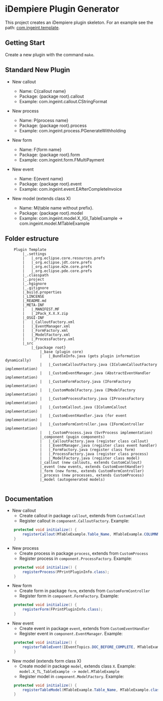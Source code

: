 # iDempiere Plugin Generator

This project creates an iDempiere plugin skeleton. For an example see the path: [com.ingeint.template](com.ingeint.template).

## Getting Start

Create a new plugin with the command `make`.

## Standard New Plugin

- New callout
    * Name: C{callout name}
    * Package: {package root}.callout
    * Example: com.ingeint.callout.CStringFormat
    
- New process
    * Name: P{process name}
    * Package: {package root}.process
    * Example: com.ingeint.process.PGenerateWithholding
    
- New form
    * Name: F{form name}
    * Package: {package root}.form
    * Example: com.ingeint.form.FMultiPayment
    
- New event
    * Name: E{event name}
    * Package: {package root}.event
    * Example: com.ingeint.event.EAfterCompleteInvoice
    
- New model (extends class X)
    * Name: M{table name without prefix}. 
    * Package: {package root}.model
    * Example: com.ingeint.model.X_IGI_TableExample -> com.ingeint.model.MTableExample
    
## Folder estructure

```
    Plugin Template
        |_.settings
        |   |_org.eclipse.core.resources.prefs
        |   |_org.eclipse.jdt.core.prefs
        |   |_org.eclipse.m2e.core.prefs
        |   |_org.eclipse.pde.core.prefs
        |_.classpath
        |_.project
        |_.hgignore
        |_.gitignore
        |_build.properties
        |_LINCENSE
        |_README.md
        |_META-INF
        |   |_MANIFEST.MF
        |   |_2Pack_X.X.X.zip
        |_OSGI-INF
        |   |_CalloutFactory.xml
        |   |_EventManager.xml
        |   |_FormFactory.xml
        |   |_ModelFactory.xml
        |   |_ProcessFactory.xml
        |_src
            |_{package root}
                |_base (plugin core)
                |   |_BundleInfo.java (gets plugin information dynamically)
                |   |_CustomCalloutFactory.java (IColumnCalloutFactory implementation)
                |   |_CustomEventManager.java (AbstractEventHandler implementation)
                |   |_CustomFormFactory.java (IFormFactory implementation)
                |   |_CustomModelFactory.java (IModelFactory implementation)
                |   |_CustomProcessFactory.java (IProcessFactory implementation)
                |   |_CustomCallout.java (IColumnCallout implementation)
                |   |_CustomEventHandler.java (for event implementation)
                |   |_CustomFormController.java (IFormController implementation)
                |   |_CustomProcess.java (SvrProcess implementation)
                |_component (pugin components)
                |   |_CalloutFactory.java (register class callout)
                |   |_EventManager.java (register class event handler)
                |   |_FormFactory.java (register class form)
                |   |_ProcessFactory.java (register class process)
                |   |_ModelFactory.java (register class model)
                |_callout (new callouts, extends CustomCallout)
                |_event (new events, extends CustomEventHandler)
                |_form (new forms, extends CustomFormController)
                |_process (new processes, extends CustomProcess)
                |_model (autogenerated models)
        
```
 
## Documentation

- New callout
    * Create callout in package `callout`, extends from `CustomCallout`
    * Register callout in `component.CalloutFactory`. Example:

```java
    protected void initialize() {
        registerCallout(MTableExample.Table_Name, MTableExample.COLUMNNAME_Text, CPrintPluginInfo.class);
    }
```

- New process
    * Create process in package `process`, extends from `CustomProcess`
    * Register process in `component.ProcessFactory`. Example:

```java
    protected void initialize() {
        registerProcess(PPrintPluginInfo.class);
    }
```

- New form
    * Create form in package `form`, extends from `CustomFormController`
    * Register form in `component.FormFactory`. Example:

```java
    protected void initialize() {
        registerForm(FPrintPluginInfo.class);
    }
```

- New event
    * Create event in package `event`, extends from `CustomEventHandler`
    * Register event in `component.EventManager`. Example:

```java
    protected void initialize() {
        registerTableEvent(IEventTopics.DOC_BEFORE_COMPLETE, MTableExample.Table_Name, EPrintPluginInfo.class);
    }
```

- New model (extends form class X)
    * Create model in package `model`, extends class `X`. Example: `model.X_TL_TableExample -> model.MTableExample`
    * Register model in `component.ModelFactory`. Example:

```java
    protected void initialize() {
        registerTableModel(MTableExample.Table_Name, MTableExample.class);
    }
```
